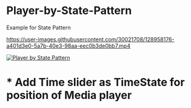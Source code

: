 
# Player-by-State-Pattern
Example for State Pattern


https://user-images.githubusercontent.com/30021708/128958176-a401d3e0-5a7b-40e3-98aa-eec0b3de0bb7.mp4

[![Player by State Pattern](https://img.youtube.com/vi/-C1N5OuSFdc/0.jpg)](http://www.youtube.com/watch?v=-C1N5OuSFdc)

# * Add Time slider as TimeState for position of Media player 



